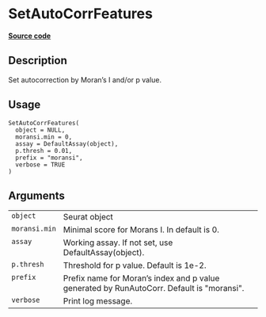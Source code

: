 

# SetAutoCorrFeatures

[**Source code**](https://github.com/shiquan/Yano/tree/master/R/moransi.R#L159)

## Description

Set autocorrection by Moran’s I and/or p value.

## Usage

<pre><code class='language-R'>SetAutoCorrFeatures(
  object = NULL,
  moransi.min = 0,
  assay = DefaultAssay(object),
  p.thresh = 0.01,
  prefix = "moransi",
  verbose = TRUE
)
</code></pre>

## Arguments

<table>
<tr>
<td style="white-space: nowrap; font-family: monospace; vertical-align: top">
<code id="object">object</code>
</td>
<td>
Seurat object
</td>
</tr>
<tr>
<td style="white-space: nowrap; font-family: monospace; vertical-align: top">
<code id="moransi.min">moransi.min</code>
</td>
<td>
Minimal score for Morans I. In default is 0.
</td>
</tr>
<tr>
<td style="white-space: nowrap; font-family: monospace; vertical-align: top">
<code id="assay">assay</code>
</td>
<td>
Working assay. If not set, use DefaultAssay(object).
</td>
</tr>
<tr>
<td style="white-space: nowrap; font-family: monospace; vertical-align: top">
<code id="p.thresh">p.thresh</code>
</td>
<td>
Threshold for p value. Default is 1e-2.
</td>
</tr>
<tr>
<td style="white-space: nowrap; font-family: monospace; vertical-align: top">
<code id="prefix">prefix</code>
</td>
<td>
Prefix name for Moran’s index and p value generated by RunAutoCorr.
Default is "moransi".
</td>
</tr>
<tr>
<td style="white-space: nowrap; font-family: monospace; vertical-align: top">
<code id="verbose">verbose</code>
</td>
<td>
Print log message.
</td>
</tr>
</table>
